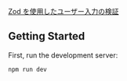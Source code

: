 [Zod を使用したユーザー入力の検証](https://youtu.be/_K34O0NcKAM)

## Getting Started

First, run the development server:

```bash
npm run dev
```
